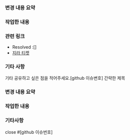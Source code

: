 ### 변경 내용 요약
<!-- 한두줄로 간단히 요약해주세요. -->

### 작업한 내용
<!-- 본문 내용에는 PR을 처음 보는 사람도 이해하기 쉽도록 변경 사항 등을 하이픈(-)으로 구분하여 적어주세요. 문장 형식으로 적더라도 하이픈으로 구분해주세요. -->

### 관련 링크
- Resolved :[] <!-- 지라 티켓 번호 넣어주세요. ex) Resolved : [TRYC-10]  -->
- [지라 티켓]() <!-- 괄호 안에 지라 티켓 링크 넣어주세요. -->

### 기타 사항
기타 공유하고 싶은 점을 적어주세요.[github 이슈변호] 간략한 제목

### 변경 내용 요약
<!-- 한두줄로 간단히 요약해 주세요. -->

### 작업한 내용
<!-- 본문 내용에는 PR을 처음 보는 사람도 이해하기 쉽도록 변경 사항 등을 하이픈(-)으로 구분하여 적어주세요.
문장 형식으로 적더라도 하이픈으로 구분해주세요 -->

### 기타사항
<!-- 기타 공유하고싶은 점을 적어주세요 -->

close #[github 이슈번호]
